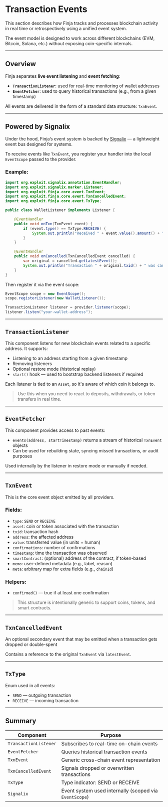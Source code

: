 # Transaction Events

This section describes how Finja tracks and processes blockchain activity in real time or retrospectively using a unified event system.

The event model is designed to work across different blockchains (EVM, Bitcoin, Solana, etc.) without exposing coin-specific internals.

---

## Overview

Finja separates **live event listening** and **event fetching**:

- **`TransactionListener`**: used for real-time monitoring of wallet addresses
- **`EventFetcher`**: used to query historical transactions (e.g., from a given timestamp)

All events are delivered in the form of a standard data structure: `TxnEvent`.

---

## Powered by Signalix

Under the hood, Finja’s event system is backed by [Signalix](https://github.com/exploit-org/Signalix) — a lightweight event bus designed for  systems.

To receive events like `TxnEvent`, you register your handler into the local `EventScope` passed to the provider.

### Example:

```java
import org.exploit.signalix.annotation.EventHandler;
import org.exploit.signalix.marker.Listener;
import org.exploit.finja.core.event.TxnEvent;
import org.exploit.finja.core.event.TxnCancelledEvent;
import org.exploit.finja.core.event.TxType;

public class WalletListener implements Listener {

    @EventHandler
    public void onTxn(TxnEvent event) {
        if (event.type() == TxType.RECEIVE) {
            System.out.println("Received " + event.value().amount() + " to " + event.address());
        }
    }

    @EventHandler
    public void onCancelled(TxnCancelledEvent cancelled) {
        var original = cancelled.getLatestEvent();
        System.out.println("Transaction " + original.txid() + " was cancelled or replaced");
    }
}
```

Then register it via the event scope:

```java
EventScope scope = new EventScope();
scope.registerListener(new WalletListener());

TransactionListener listener = provider.listener(scope);
listener.listen("your-wallet-address");
```

---

## `TransactionListener`

This component listens for new blockchain events related to a specific address. It supports:

- Listening to an address starting from a given timestamp
- Removing listeners
- Optional restore mode (historical replay)
- `start()` hook — used to bootstrap backend listeners if required

Each listener is tied to an `Asset`, so it's aware of which coin it belongs to.

> Use this when you need to react to deposits, withdrawals, or token transfers in real time.

---

## `EventFetcher`

This component provides access to past events:

- `events(address, startTimestamp)` returns a stream of historical `TxnEvent` objects
- Can be used for rebuilding state, syncing missed transactions, or audit purposes

Used internally by the listener in restore mode or manually if needed.

---

## `TxnEvent`

This is the core event object emitted by all providers.

### Fields:

- `type`: `SEND` or `RECEIVE`
- `asset`: coin or token associated with the transaction
- `txid`: transaction hash
- `address`: the affected address
- `value`: transferred value (in units + human)
- `confirmations`: number of confirmations
- `timestamp`: time the transaction was observed
- `smartContract`: (optional) address of the contract, if token-based
- `memo`: user-defined metadata (e.g., label, reason)
- `meta`: arbitrary map for extra fields (e.g., `chainId`)

### Helpers:

- `confirmed()` — true if at least one confirmation

> This structure is intentionally generic to support coins, tokens, and smart contracts.

---

## `TxnCancelledEvent`

An optional secondary event that may be emitted when a transaction gets dropped or double-spent

Contains a reference to the original `TxnEvent` via `latestEvent`.

---

## `TxType`

Enum used in all events:

- `SEND` — outgoing transaction
- `RECEIVE` — incoming transaction

---

## Summary

| Component             | Purpose                                                |
|-----------------------|--------------------------------------------------------|
| `TransactionListener` | Subscribes to real-time on-chain events                |
| `EventFetcher`        | Queries historical transaction events                  |
| `TxnEvent`            | Generic cross-chain event representation               |
| `TxnCancelledEvent`   | Signals dropped or overwritten transactions            |
| `TxType`              | Type indicator: SEND or RECEIVE                        |
| `Signalix`            | Event system used internally (scoped via `EventScope`) |